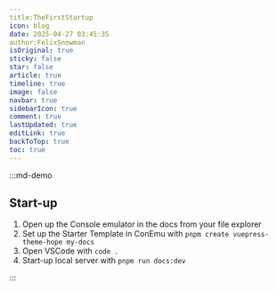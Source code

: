 ```yaml
---
title:TheFirstStartup
icon: blog
date: 2025-04-27 03:45:35
author:FelixSnowman
isOriginal: true
sticky: false
star: false
article: true
timeline: true
image: false
navbar: true
sidebarIcon: true
comment: true
lastUpdated: true
editLink: true
backToTop: true
toc: true
---
```




:::md-demo

## Start-up

1. Open up the Console emulator in the docs from your file explorer
2. Set up the Starter Template in ConEmu with `pnpm create vuepress-theme-hope my-docs`
3. Open VSCode with  `code .`
4. Start-up local server with `pnpm run docs:dev`

:::
